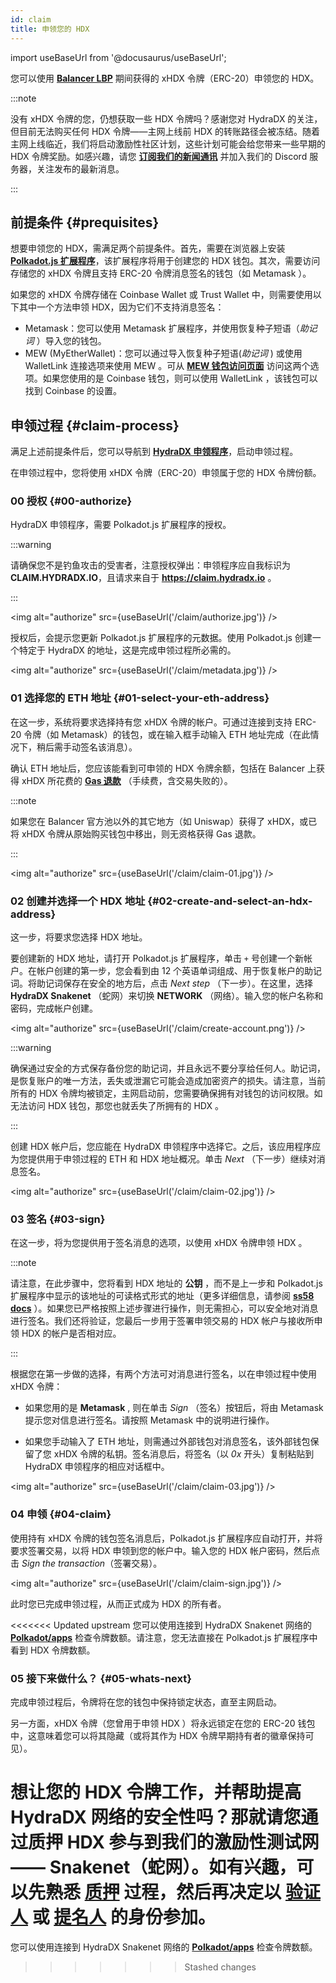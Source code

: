 ```yaml
---
id: claim
title: 申领您的 HDX
---
```


import useBaseUrl from '@docusaurus/useBaseUrl';

您可以使用 **[Balancer LBP](https://hydradxcn.substack.com/p/lbpgg)** 期间获得的 xHDX 令牌（ERC-20）申领您的 HDX。 

:::note

没有 xHDX 令牌的您，仍想获取一些 HDX 令牌吗？感谢您对 HydraDX 的关注，但目前无法购买任何 HDX 令牌——主网上线前 HDX 的转账路径会被冻结。随着主网上线临近，我们将启动激励性社区计划，这些计划可能会给您带来一些早期的 HDX 令牌奖励。如感兴趣，请您 **[订阅我们的新闻通讯](https://hydradxcn.substack.com)** 并加入我们的 Discord 服务器，关注发布的最新消息。

:::

## 前提条件 {#prequisites}

想要申领您的 HDX，需满足两个前提条件。首先，需要在浏览器上安装 **[Polkadot.js 扩展程序](https://polkadot.js.org/extension/)**，该扩展程序将用于创建您的 HDX 钱包。其次，需要访问存储您的 xHDX 令牌且支持 ERC-20 令牌消息签名的钱包（如 Metamask ）。

如果您的 xHDX 令牌存储在 Coinbase Wallet 或 Trust Wallet 中，则需要使用以下其中一个方法申领 HDX，因为它们不支持消息签名：
* Metamask：您可以使用 Metamask 扩展程序，并使用恢复种子短语（*助记词* ）导入您的钱包。
* MEW (MyEtherWallet)：您可以通过导入恢复种子短语(*助记词* ) 或使用 WalletLink 连接选项来使用 MEW 。可从 **[MEW 钱包访问页面](https://www.myetherwallet.com/access-my-wallet)** 访问这两个选项。如果您使用的是 Coinbase 钱包，则可以使用 WalletLink ，该钱包可以找到 Coinbase 的设置。

## 申领过程 {#claim-process}

满足上述前提条件后，您可以导航到 **[HydraDX 申领程序](https://claim.hydradx.io)**，启动申领过程。

在申领过程中，您将使用 xHDX 令牌（ERC-20）申领属于您的 HDX 令牌份额。

### 00 授权 {#00-authorize}

HydraDX 申领程序，需要 Polkadot.js 扩展程序的授权。

:::warning

请确保您不是钓鱼攻击的受害者，注意授权弹出：申领程序应自我标识为 **CLAIM.HYDRADX.IO**，且请求来自于 **https://claim.hydradx.io** 。

:::

<img alt="authorize" src={useBaseUrl('/claim/authorize.jpg')} />

授权后，会提示您更新 Polkadot.js 扩展程序的元数据。使用 Polkadot.js 创建一个特定于 HydraDX 的地址，这是完成申领过程所必需的。

<img alt="authorize" src={useBaseUrl('/claim/metadata.jpg')} />

### 01 选择您的 ETH 地址 {#01-select-your-eth-address}

在这一步，系统将要求选择持有您 xHDX 令牌的帐户。可通过连接到支持 ERC-20 令牌（如 Metamask）的钱包，或在输入框手动输入 ETH 地址完成（在此情况下，稍后需手动签名该消息）。

确认 ETH 地址后，您应该能看到可申领的 HDX 令牌余额，包括在 Balancer 上获得 xHDX 所花费的 **[Gas 退款](https://hydradxcn.substack.com/p/sczltp)** （手续费，含交易失败的）。

:::note

如果您在 Balancer 官方池以外的其它地方（如 Uniswap）获得了 xHDX，或已将 xHDX 令牌从原始购买钱包中移出，则无资格获得 Gas 退款。

:::

<img alt="authorize" src={useBaseUrl('/claim/claim-01.jpg')} />

### 02 创建并选择一个 HDX 地址 {#02-create-and-select-an-hdx-address}

这一步，将要求您选择 HDX 地址。

要创建新的 HDX 地址，请打开 Polkadot.js 扩展程序，单击 `+` 号创建一个新帐户。在帐户创建的第一步，您会看到由 12 个英语单词组成、用于恢复帐户的助记词。将助记词保存在安全的地方后，点击 *Next step* （下一步）。在这里，选择 **HydraDX Snakenet** （蛇网）来切换 **NETWORK** （网络）。输入您的帐户名称和密码，完成帐户创建。

<img alt="authorize" src={useBaseUrl('/claim/create-account.png')} />

:::warning 

确保通过安全的方式保存备份您的助记词，并且永远不要分享给任何人。助记词，是恢复账户的唯一方法，丢失或泄漏它可能会造成加密资产的损失。请注意，当前所有的 HDX 令牌均被锁定，主网启动前，您需要确保拥有对钱包的访问权限。如无法访问 HDX 钱包，那您也就丢失了所拥有的 HDX 。

:::

创建 HDX 帐户后，您应能在 HydraDX 申领程序中选择它。之后，该应用程序应为您提供用于申领过程的 ETH 和 HDX 地址概况。单击 *Next* （下一步）继续对消息签名。

<img alt="authorize" src={useBaseUrl('/claim/claim-02.jpg')} />

### 03 签名 {#03-sign}

在这一步，将为您提供用于签名消息的选项，以使用 xHDX 令牌申领 HDX 。

:::note

请注意，在此步骤中，您将看到 HDX 地址的 **公钥** ，而不是上一步和 Polkadot.js 扩展程序中显示的该地址的可读格式形式的地址（更多详细信息，请参阅 **[ss58 docs](https://polkadot.js.org/docs/keyring/start/ss58)** ）。如果您已严格按照上述步骤进行操作，则无需担心，可以安全地对消息进行签名。我们还将验证，您最后一步用于签署申领交易的 HDX 帐户与接收所申领 HDX 的帐户是否相对应。

:::

根据您在第一步做的选择，有两个方法可对消息进行签名，以在申领过程中使用 xHDX 令牌：

* 如果您用的是 **Metamask** , 则在单击 *Sign* （签名）按钮后，将由 Metamask 提示您对信息进行签名。请按照 Metamask 中的说明进行操作。 

* 如果您手动输入了 ETH 地址，则需通过外部钱包对消息签名，该外部钱包保留了您 xHDX 令牌的私钥。签名消息后，将签名（以 *0x* 开头）复制粘贴到 HydraDX 申领程序的相应对话框中。

<img alt="authorize" src={useBaseUrl('/claim/claim-03.jpg')} />

### 04 申领 {#04-claim}

使用持有 xHDX 令牌的钱包签名消息后，Polkadot.js 扩展程序应自动打开，并将要求签署交易，以将 HDX 申领到您的帐户中。输入您的 HDX 帐户密码，然后点击 *Sign the transaction*（签署交易）。

<img alt="authorize" src={useBaseUrl('/claim/claim-sign.jpg')} />

此时您已完成申领过程，从而正式成为 HDX 的所有者。

<<<<<<< Updated upstream
您可以使用连接到 HydraDX Snakenet 网络的 **[Polkadot/apps](https://polkadot.js.org/apps/?rpc=wss%3A%2F%2Frpc-01.snakenet.hydradx.io#/accounts)** 检查令牌数额。请注意，您无法直接在 Polkadot.js 扩展程序中看到 HDX 令牌数额。

### 05 接下来做什么？ {#05-whats-next}

完成申领过程后，令牌将在您的钱包中保持锁定状态，直至主网启动。 

另一方面，xHDX 令牌（您曾用于申领 HDX ）将永远锁定在您的 ERC-20 钱包中，这意味着您可以将其隐藏（或将其作为 HDX 令牌早期持有者的徽章保持可见）。

想让您的 HDX 令牌工作，并帮助提高 HydraDX 网络的安全性吗？那就请您通过质押 HDX 参与到我们的激励性测试网 —— **Snakenet**（蛇网）。如有兴趣，可以先熟悉 **[质押](/staking)** 过程，然后再决定以 **[验证人](/start_validating)** 或 **[提名人](/start_nominating)** 的身份参加。
=======
您可以使用连接到 HydraDX Snakenet 网络的 **[Polkadot/apps](https://polkadot.js.org/apps/?rpc=wss%3A%2F%2Frpc.hydradx.cloud#/accounts)** 检查令牌数额。
>>>>>>> Stashed changes
